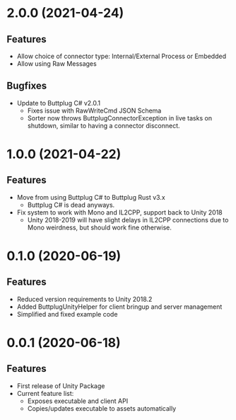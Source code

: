 # 2.0.0 (2021-04-24)

## Features

- Allow choice of connector type: Internal/External Process or Embedded
- Allow using Raw Messages

## Bugfixes

- Update to Buttplug C# v2.0.1
  - Fixes issue with RawWriteCmd JSON Schema
  - Sorter now throws ButtplugConnectorException in live tasks on shutdown, similar to having a
    connector disconnect.

# 1.0.0 (2021-04-22)

## Features

- Move from using Buttplug C# to Buttplug Rust v3.x
  - Buttplug C# is dead anyways.
- Fix system to work with Mono and IL2CPP, support back to Unity 2018
  - Unity 2018-2019 will have slight delays in IL2CPP connections due to Mono weirdness, but should
    work fine otherwise.

# 0.1.0 (2020-06-19)

## Features

- Reduced version requirements to Unity 2018.2
- Added ButtplugUnityHelper for client bringup and server management
- Simplified and fixed example code

# 0.0.1 (2020-06-18)

## Features

- First release of Unity Package
- Current feature list:
  - Exposes executable and client API
  - Copies/updates executable to assets automatically
